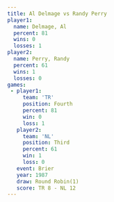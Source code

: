```yaml
---
title: Al Delmage vs Randy Perry
player1:            
  name: Delmage, Al 
  percent: 81       
  wins: 0           
  losses: 1         
player2:            
  name: Perry, Randy
  percent: 61       
  wins: 1           
  losses: 0         
games:
 - player1:          
     team: 'TR'      
     position: Fourth
     percent: 81     
     win: 0          
     loss: 1         
   player2:         
     team: 'NL'     
     position: Third
     percent: 61    
     win: 1         
     loss: 0        
   event: Brier        
   year: 1987          
   draw: Round Robin(1)
   score: TR 8 - NL 12 
---
```

